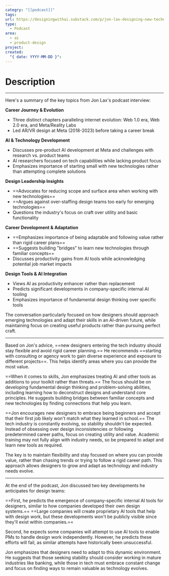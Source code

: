 ```yaml
---
categry: "[[podcast]]"
tags: 
url: https://designingwithai.substack.com/p/jon-lax-designing-new-technologies?publication_id=1610681&post_id=150562687&r=qu3t&triedRedirect=true
type:
  - Podcast
area:
  - ai
  - product-design
project: 
created:
  "{ date: YYYY-MM-DD }":
---
```

# Description
---

Here's a summary of the key topics from Jon Lax's podcast interview:

**Career Journey & Evolution**
- Three distinct chapters paralleling internet evolution: Web 1.0 era, Web 2.0 era, and Meta/Reality Labs
- Led AR/VR design at Meta (2018-2023) before taking a career break

**AI & Technology Development**
- Discusses pre-product AI development at Meta and challenges with research vs. product teams
- AI researchers focused on tech capabilities while lacking product focus
- Emphasizes importance of starting small with new technologies rather than attempting complete solutions

**Design Leadership Insights**
- ==Advocates for reducing scope and surface area when working with new technologies==
- ==Argues against over-staffing design teams too early for emerging technologies==
- Questions the industry's focus on craft over utility and basic functionality

**Career Development & Adaptation**
- ==Emphasizes importance of being adaptable and following value rather than rigid career plans==
- ==Suggests building "bridges" to learn new technologies through familiar concepts==
- Discusses productivity gains from AI tools while acknowledging potential job market impacts

**Design Tools & AI Integration**
- Views AI as productivity enhancer rather than replacement
- Predicts significant developments in company-specific internal AI tooling
- Emphasizes importance of fundamental design thinking over specific tools

The conversation particularly focused on how designers should approach emerging technologies and adapt their skills in an AI-driven future, while maintaining focus on creating useful products rather than pursuing perfect craft.

---

Based on Jon's advice, ==new designers entering the tech industry should stay flexible and avoid rigid career planning.== He recommends ==starting with consulting or agency work to gain diverse experience and exposure to different projects==. This helps identify areas where you can provide the most value.

==When it comes to skills, Jon emphasizes treating AI and other tools as additions to your toolkit rather than threats.== The focus should be on developing fundamental design thinking and problem-solving abilities, including learning how to deconstruct designs and understand core principles. He suggests building bridges between familiar concepts and new technologies by finding connections that help you learn.

==Jon encourages new designers to embrace being beginners and accept that their first job likely won't match what they learned in school.== The tech industry is constantly evolving, so stability shouldn't be expected. Instead of obsessing over design inconsistencies or following predetermined career paths, focus on creating utility and value. Academic training may not fully align with industry needs, so be prepared to adapt and learn new tools as required.

The key is to maintain flexibility and stay focused on where you can provide value, rather than chasing trends or trying to follow a rigid career path. This approach allows designers to grow and adapt as technology and industry needs evolve.

---

At the end of the podcast, Jon discussed two key developments he anticipates for design teams:

==First, he predicts the emergence of company-specific internal AI tools for designers, similar to how companies developed their own design systems.== ==Large companies will create proprietary AI tools that help with design work, but these developments won't be publicly visible since they'll exist within companies.==

Second, he expects some companies will attempt to use AI tools to enable PMs to handle design work independently. However, he predicts these efforts will fail, as similar attempts have historically been unsuccessful.

Jon emphasizes that designers need to adapt to this dynamic environment. He suggests that those seeking stability should consider working in mature industries like banking, while those in tech must embrace constant change and focus on finding ways to remain valuable as technology evolves.


